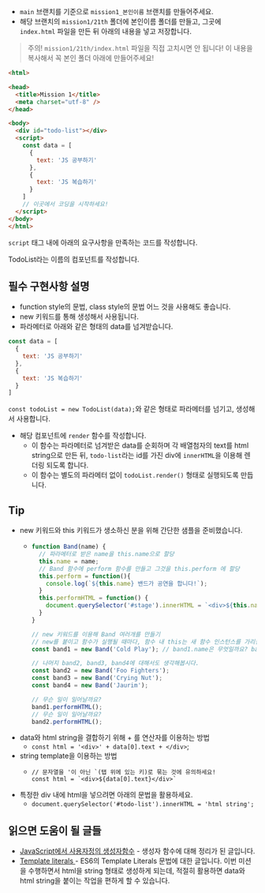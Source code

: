 - `main` 브랜치를 기준으로 `mission1_본인이름` 브랜치를 만들어주세요.
- 해당 브랜치의 `mission1/21th` 폴더에 본인이름 폴더를 만들고, 그곳에 `index.html` 파일을 만든 뒤 아래의 내용을 넣고 저장합니다.

> 주의! `mission1/21th/index.html` 파일을 직접 고치시면 안 됩니다! 이 내용을 복사해서 꼭 본인 폴더 아래에 만들어주세요!

```html
<html>

<head>
  <title>Mission 1</title>
  <meta charset="utf-8" />
</head>

<body>
  <div id="todo-list"></div>
  <script>
    const data = [
      {
        text: 'JS 공부하기'
      },
      {
        text: 'JS 복습하기'
      }
    ]
	// 이곳에서 코딩을 시작하세요!
  </script>
</body>
</html>
```

`script` 태그 내에 아래의 요구사항을 만족하는 코드를 작성합니다.

TodoList라는 이름의 컴포넌트를 작성합니다.

## 필수 구현사항 설명

- function style의 문법, class style의 문법 어느 것을 사용해도 좋습니다.
- new 키워드를 통해 생성해서 사용됩니다.
- 파라메터로 아래와 같은 형태의 data를 넘겨받습니다.
```javascript
const data = [
  {
    text: 'JS 공부하기'
  },
  {
    text: 'JS 복습하기'
  }
]
```
`const todoList = new TodoList(data);`와 같은 형태로 파라메터를 넘기고, 생성해서 사용합니다.
- 해당 컴포넌트에 `render` 함수를 작성합니다.
  - 이 함수는 파라메터로 넘겨받은 data를 순회하며 각 배열첨자의 text를 html string으로 만든 뒤, `todo-list`라는 id를 가진 div에 `innerHTML`을 이용해 렌더링 되도록 합니다.
  - 이 함수는 별도의 파라메터 없이 `todoList.render()` 형태로 실행되도록 만듭니다.

## Tip
- new 키워드와 this 키워드가 생소하신 분을 위해 간단한 샘플을 준비했습니다.
  - ```javascript
    function Band(name) {
      // 파라메터로 받은 name을 this.name으로 할당
      this.name = name;
      // Band 함수에 perform 함수를 만들고 그것을 this.perform 에 할당
      this.perform = function(){
        console.log(`${this.name} 밴드가 공연을 합니다!`);
      }
      this.performHTML = function() {
        document.querySelector('#stage').innerHTML = `<div>${this.name} 밴드가 공연을 합니다!</div>`
      }
    }

    // new 키워드를 이용해 Band 여러개를 만들기
    // new를 붙이고 함수가 실행될 때마다, 함수 내 this는 새 함수 인스턴스를 가리킵니다.
    const band1 = new Band('Cold Play'); // band1.name은 무엇일까요? band1.perform()을 실행하면 어떤 일이 일어날까요?

    // 나머지 band2, band3, band4에 대해서도 생각해봅시다.
    const band2 = new Band('Foo Fighters');
    const band3 = new Band('Crying Nut');
    const band4 = new Band('Jaurim');

    // 무슨 일이 일어날까요?
    band1.performHTML();
    // 무슨 일이 일어날까요?
    band2.performHTML();
    ```
- data와 html string을 결합하기 위해 + 를 연산자를 이용하는 방법
  - `const html = '<div>' + data[0].text + </div>`;
- string template을 이용하는 방법
  - ```
    // 문자열을 '이 아닌 `(탭 위에 있는 키)로 묶는 것에 유의하세요!
    const html = `<div>${data[0].text}</div>`
    ```
- 특정한 div 내에 html을 넣으려면 아래의 문법을 활용하세요.
  - `document.querySelector('#todo-list').innerHTML = 'html string';`

## 읽으면 도움이 될 글들

- [JavaScript에서 사용자정의 생성자함수](https://yookeun.github.io/javascript/2015/03/08/javascript-construct/) - 생성자 함수에 대해 정리가 된 글입니다.
- [Template literals
](https://developer.mozilla.org/ko/docs/Web/JavaScript/Reference/Template_literals) - ES6의 Template Literals 문법에 대한 글입니다. 이번 미션을 수행하면서 html을 string 형태로 생성하게 되는데, 적절히
활용하면 data와 html string을 붙이는 작업을 편하게 할 수 있습니다.